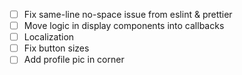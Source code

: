 - [ ] Fix same-line no-space issue from eslint & prettier
- [ ] Move logic in display components into callbacks
- [ ] Localization
- [ ] Fix button sizes
- [ ] Add profile pic in corner
